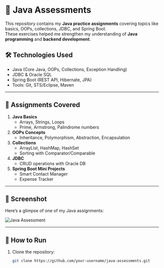 # 📘 Java Assessments

This repository contains my **Java practice assignments** covering topics like basics, OOPs, collections, JDBC, and Spring Boot.  
These exercises helped me strengthen my understanding of **Java programming** and **backend development**.

## 🛠 Technologies Used
- Java (Core Java, OOPs, Collections, Exception Handling)
- JDBC & Oracle SQL
- Spring Boot (REST API, Hibernate, JPA)
- Tools: Git, STS/Eclipse, Maven

---

## 📂 Assignments Covered
1. **Java Basics**
   - Arrays, Strings, Loops
   - Prime, Armstrong, Palindrome numbers
2. **OOPs Concepts**
   - Inheritance, Polymorphism, Abstraction, Encapsulation
3. **Collections**
   - ArrayList, HashMap, HashSet
   - Sorting with Comparator/Comparable
4. **JDBC**
   - CRUD operations with Oracle DB
5. **Spring Boot Mini Projects**
   - Smart Contact Manager
   - Expense Tracker

---

## 📸 Screenshot

Here’s a glimpse of one of my Java assignments:

![Java Assessment](./images/java-assessment.jpg)

---

## 🚀 How to Run
1. Clone the repository:
   ```bash
   git clone https://github.com/your-username/java-assessments.git
